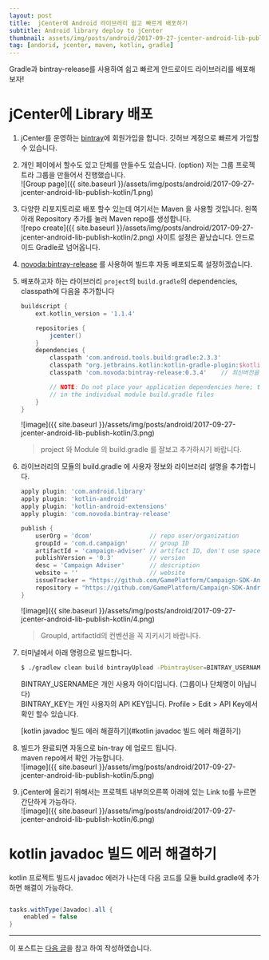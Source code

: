 ```yaml
---
layout: post
title:  jCenter에 Android 라이브러리 쉽고 빠르게 배포하기
subtitle: Android library deploy to jCenter
thumbnail: assets/img/posts/android/2017-09-27-jcenter-android-lib-publish-kotlin/thum.png
tag: [andorid, jcenter, maven, kotlin, gradle]
---
```


Gradle과 bintray-release를 사용하여 쉽고 빠르게 안드로이드 라이브러리를 배포해 보자!

# jCenter에 Library 배포
1. jCenter를 운영하는 [bintray](https://bintray.com/)에 회원가입을 합니다.
깃허브 계정으로 빠르게 가입할수 있습니다.

2. 개인 페이에서 할수도 있고 단체를 만들수도 있습니다. (option)
저는 그룹 프로젝트라 그룹을 만들어서 진행했습니다.<br>
![Group page]({{ site.baseurl }}/assets/img/posts/android/2017-09-27-jcenter-android-lib-publish-kotlin/1.png)

3. 다양한 리포지토리로 배포 할수 있는데 여기서는 Maven 을 사용할 것입니다.
왼쪽아래 Repository 추가를 눌러 Maven repo를 생성합니다.<br>
![repo create]({{ site.baseurl }}/assets/img/posts/android/2017-09-27-jcenter-android-lib-publish-kotlin/2.png)
사이트 설정은 끝났습니다. 안드로이드 Gradle로 넘어옵니다.

4. [novoda:bintray-release](https://github.com/novoda/bintray-release) 를 사용하여 빌드후 자동 배포되도록 설정하겠습니다.
5. 배포하고자 하는 라이브러리 `project`의 `build.gradle`의 dependencies, classpath에 다음을 추가합니다
    ```gradle
    buildscript {
        ext.kotlin_version = '1.1.4'

        repositories {
            jcenter()
        }
        dependencies {
            classpath 'com.android.tools.build:gradle:2.3.3'
            classpath "org.jetbrains.kotlin:kotlin-gradle-plugin:$kotlin_version"
            classpath 'com.novoda:bintray-release:0.3.4'    // 최신버전을 확인하세요!

            // NOTE: Do not place your application dependencies here; they belong
            // in the individual module build.gradle files
        }
    }
    ```
    ![image]({{ site.baseurl }}/assets/img/posts/android/2017-09-27-jcenter-android-lib-publish-kotlin/3.png)
    > project 와 Module 의 build.gradle 를 잘보고 추가하시기 바랍니다.
6. 라이브러리의 모듈의 build.gradle 에 사용자 정보와 라이브러리 설명을 추가합니다. <br>
    ```gradle
    apply plugin: 'com.android.library'
    apply plugin: 'kotlin-android'
    apply plugin: 'kotlin-android-extensions'
    apply plugin: 'com.novoda.bintray-release'

    publish {
        userOrg = 'dcom'                // repo user/organization
        groupId = 'com.d.campaign'      // group ID
        artifactId = 'campaign-adviser' // artifact ID, don't use space
        publishVersion = '0.3'          // version
        desc = 'Campaign Adviser'       // description
        website = ''                    // website
        issueTracker = "https://github.com/GamePlatform/Campaign-SDK-Android/issues"    // git issue tracker
        repository = "https://github.com/GamePlatform/Campaign-SDK-Android.git"         // git repo
    }
    ```
    ![image]({{ site.baseurl }}/assets/img/posts/android/2017-09-27-jcenter-android-lib-publish-kotlin/4.png)
    > GroupId, artifactId의 컨벤션을 꼭 지키시기 바랍니다.

7. 터미널에서 아래 명령으로 빌드합니다.
    ```bash
    $ ./gradlew clean build bintrayUpload -PbintrayUser=BINTRAY_USERNAME -PbintrayKey=BINTRAY_KEY -PdryRun=false
    ```
    BINTRAY_USERNAME은 개인 사용자 아이디입니다. (그룹이나 단체명이 아닙니다)<br>
    BINTRAY_KEY는 개인 사용자의 API KEY입니다. Profile > Edit > API Key에서 확인 할수 있습니다.

    [kotlin javadoc 빌드 에러 해결하기](#kotlin javadoc 빌드 에러 해결하기)

8. 빌드가 완료되면 자동으로 bin-tray 에 업로드 됩니다.<br>
maven repo에서 확인 가능합니다.<br>
![image]({{ site.baseurl }}/assets/img/posts/android/2017-09-27-jcenter-android-lib-publish-kotlin/5.png)

9. jCenter에 올리기 위해서는 프로젝트 내부의오른쪽 아래에 있는 Link to를 누르면 간단하게 가능하다.<br>
![image]({{ site.baseurl }}/assets/img/posts/android/2017-09-27-jcenter-android-lib-publish-kotlin/6.png)

# kotlin javadoc 빌드 에러 해결하기
kotlin 프로젝트 빌드시 javadoc 에러가 나는데 다음 코드를 모듈 build.gradle에 추가하면 해결이 가능하다.<br>
```gradle

tasks.withType(Javadoc).all {
    enabled = false
}
```

-----------
이 포스트는 [다음 글](http://www.kmshack.kr/2016/06/jcenter%EB%A1%9C-%EC%95%88%EB%93%9C%EB%A1%9C%EC%9D%B4%EB%93%9C-%EB%9D%BC%EC%9D%B4%EB%B8%8C%EB%9F%AC%EB%A6%AC-%EA%B0%84%EB%8B%A8%ED%95%98%EA%B2%8C-%EB%B0%B0%ED%8F%AC%ED%95%98%EA%B8%B0/)을 참고 하여 작성하였습니다.